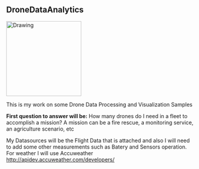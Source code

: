 ## DroneDataAnalytics

<img src="https://blogrepo.blob.core.windows.net/images/Guada.png" alt="Drawing" style="width: 200px;"/> 

This is my work on some Drone Data Processing and Visualization Samples

**First question to answer will be:**
How many drones do I need in a fleet to accomplish a mission? 
A mission can be a fire rescue, a monitoring service, an agriculture scenario, etc 

My Datasources will be the Flight Data that is attached and also I will need to add some other measurements such as Batery and Sensors operation.  
For weather I will use Accuweather http://apidev.accuweather.com/developers/ 






